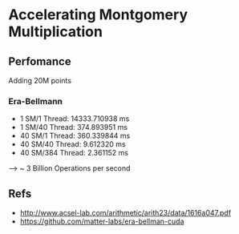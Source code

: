 # Accelerating Montgomery Multiplication

## Perfomance
Adding 20M points

### Era-Bellmann
- 1 SM/1 Thread: 14333.710938 ms
- 1 SM/40 Thread: 374.893951 ms
- 40 SM/1 Thread: 360.339844 ms
- 40 SM/40 Thread: 9.612320 ms
- 40 SM/384 Thread: 2.361152 ms

--> ~ 3 Billion Operations per second


## Refs
- http://www.acsel-lab.com/arithmetic/arith23/data/1616a047.pdf
- https://github.com/matter-labs/era-bellman-cuda